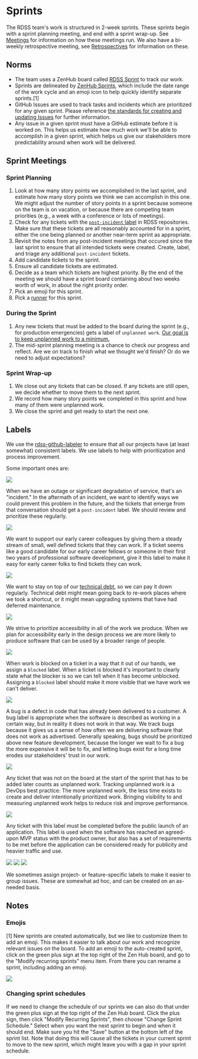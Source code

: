 # Sprints

The RDSS team's work is structured in 2-week sprints. These sprints begin with a sprint planning meeting, and end with a sprint wrap-up. See [Meetings](meetings.md) for information on how these meetings run.  We also have a bi-weekly retrospective meeting, see [Retrospectives](retros.md) for information on these.

## Norms

- The team uses a ZenHub board called [RDSS Sprint](https://app.zenhub.com/workspaces/rdss-61a4f1a12a399b001730f65a/board) to track our work.
- Sprints are delineated by [ZenHub Sprints](https://help.zenhub.com/support/solutions/articles/43000611544-an-introduction-to-zenhub-sprints), which include the date range of the work cycle and an emoji icon to help quickly identify separate sprints.[1]
- GitHub Issues are used to track tasks and incidents which are prioritized for any given sprint. Please reference [the standards for creating and updating Issues](issues.md) for further information.
- Any issue in a given sprint must have a GitHub estimate before it is worked on. This helps us estimate how much work we'll be able to accomplish in a given sprint, which helps us give our stakeholders more predictability around when work will be delivered.

## Sprint Meetings

### Sprint Planning

1. Look at how many story points we accomplished in the last sprint, and estimate how many story points we think we can accomplish in this one. We might adjust the number of story points in a sprint because someone on the team is on vacation, or because there are competing team priorities (e.g., a week with a conference or lots of meetings).
2. Check for any tickets with the [`post-incident` label](https://github.com/pulibrary/rdss-catchall/issues/108#workspaces/rdss-61a4f1a12a399b001730f65a/board?labels=post-incident) in RDSS repositories.  Make sure that these tickets are all reasonably accounted for in a sprint, either the one being planned or another near-term sprint as appropriate.
3. Revisit the notes from any post-incident meetings that occured since the last sprint to ensure that all intended tickets were created.  Create, label, and triage any additional `post-incident` tickets.
4. Add candidate tickets to the sprint.
5. Ensure all candidate tickets are estimated.
6. Decide as a team which tickets are highest priority. By the end of the meeting we should have a sprint board containing about two weeks worth of work, in about the right priority order.
7. Pick an emoji for this sprint.
8. Pick a [runner](runner.md) for this sprint.

### During the Sprint

1. Any new tickets that must be added to the board during the sprint (e.g., for production emergencies) gets a label of `unplanned work`. [Our goal is to keep unplanned work to a minimum.](https://www.pagerduty.com/blog/5-ways-unplanned-work-disrupting-business/)
2. The mid-sprint planning meeting is a chance to check our progress and reflect. Are we on track to finish what we thought we'd finish? Or do we need to adjust expectations?

### Sprint Wrap-up

1. We close out any tickets that can be closed. If any tickets are still open, we decide whether to move them to the next sprint.
2. We record how many story points we completed in this sprint and how many of them were unplanned work.
3. We close the sprint and get ready to start the next one.

## Labels
We use the [rdss-github-labeler](https://github.com/pulibrary/rdss-github-labeler) to ensure that all our projects have (at least somewhat) consistent labels. 
We use labels to help with prioritization and process improvement.

Some important ones are:

![](images/post-incident-label.png)

When we have an outage or significant degradation of service, that's an "incident." In the aftermath of an incident, we want to identify ways we could prevent this problem in the future, and the tickets that emerge from that conversation should get a `post-incident` label. We should review and prioritize these regularly. 

![](images/learning-friendly-label.png)

We want to support our early career colleagues by giving them a steady stream of small, well defined tickets that they can work. If a ticket seems like a good candidate for our early career fellows or someone in their first two years of professional software development, give it this label to make it easy for early career folks to find tickets they can work.

![](images/technical-debt-label.png)

We want to stay on top of our [technical debt](https://en.wikipedia.org/wiki/Technical_debt), so we can pay it down regularly. Technical debt might mean going back to re-work places where we took a shortcut, or it might mean upgrading systems that have had deferred maintenance.  

![](images/accessibility_label.png)

We strive to prioritize accessibility in all of the work we produce. When we plan for accessibility early in the design process we are more likely to produce software that can be used by a broader range of people.

![](images/blocked.png)

When work is blocked on a ticket in a way that it out of our hands, we assign a `blocked` label. When a ticket is blocked it's important to clearly state what the blocker is so we can tell when it has become unblocked. Assigning a `blocked` label should make it more visible that we have work we can't deliver.

![](images/bug_label.png)

A bug is a defect in code that has already been delivered to a customer. A bug label is appropriate when the software is described as working in a certain way, but in reality it does not work in that way. We track bugs because it gives us a sense of how often we are delivering software that does not work as advertised. Generally speaking, bugs should be prioritized above new feature development, because the longer we wait to fix a bug the more expensive it will be to fix, and letting bugs exist for a long time erodes our stakeholders' trust in our work.

![](images/unplanned_work.png)

Any ticket that was not on the board at the start of the sprint that has to be added later counts as unplanned work. Tracking unplanned work is a DevOps best practice: The more unplanned work, the less time exists to create and deliver intentionally prioritized work. Bringing visibility to and measuring unplanned work helps to reduce risk and improve performance.

![](images/public-launch-label.png)

Any ticket with this label must be completed before the public launch of an application.  This label is used when the software has reached an agreed-upon MVP status with the product owner, but also has a set of requirements to be met before the application can be considered ready for publicity and heavier traffic and use.

![](images/subject-heading-changes.png)
![](images/dataspace_label.png)
![](images/symplectic_elements.png)

We sometimes assign project- or feature-specific labels to make it easier to group issues. These are somewhat ad hoc, and can be created on an as-needed basis.

## Notes

### Emojis

[1] New sprints are created automatically, but we like to customize them to add an emoji. This makes it easier to talk about our work and recognize relevant issues on the board. To add an emoji to the auto-created sprint, click on the green plus sign at the top right of the Zen Hub board, and go to the "Modify recurring sprints" menu item. From there you can rename a sprint, including adding an emoji.

![](images/add_sprint_emoji.png)

### Changing sprint schedules

If we need to change the schedule of our sprints we can also do that under the green plus sign at the top right of the Zen Hub board. Click the plus sign, then click "Modify Recurring Sprints", then choose "Change Sprint Schedule." Select when you want the next sprint to begin and when it should end. Make sure you hit the "Save" button at the bottom left of the sprint list. Note that doing this will cause all the tickets in your current sprint to move to the new sprint, which might leave you with a gap in your sprint schedule.
